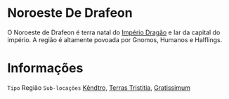 <!-- TITLE: Noroeste De Drafeon -->
<!-- SUBTITLE: Visão geral sobre Noroeste De Drafeon -->

# Noroeste De Drafeon
O Noroeste de Drafeon é terra natal do [Império Dragão](http://localhost/faccoes/nacoes/imperio-dragao#imperio-dragao) e lar da capital do império. A região é altamente povoada por Gnomos, Humanos e Halflings.

# Informações
`Tipo` Região
`Sub-locações` [Kêndtro](http://localhost/lugares/plano-material/drafeon/noroeste-de-drafeon/kendtro#kendtro), [Terras Tristitia](http://localhost/lugares/plano-material/drafeon/noroeste-de-drafeon/terras-tristitia#terras-tristitia), [Gratissimum](http://localhost/lugares/plano-material/drafeon/noroeste-de-drafeon/gratissimum#gratissimum)

